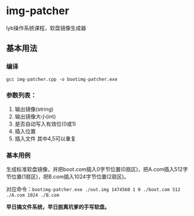 # img-patcher
lyb操作系统课程，软盘镜像生成器
## 基本用法
### 编译
`gcc img-patcher.cpp -o bootimg-patcher.exe`
### 参数列表：
1. 输出镜像(string)
2. 输出镜像大小(int)
3. 是否自动写入有效位(0或1)
4. 插入位置
5. 插入文件
其中4,5可以重复
### 基本用例

生成标准软盘镜像，并把boot.com插入0字节位置(0扇区)，把A.com插入512字节位置(1扇区)，把B.com插入1024字节位置(2扇区)。

对应命令：`bootimg-patcher.exe ./out.img 1474560 1 0 ./boot.com 512 ./A.com 1024 ./B.com`

**早日搞文件系统，早日脱离坑爹的手写软盘。**
